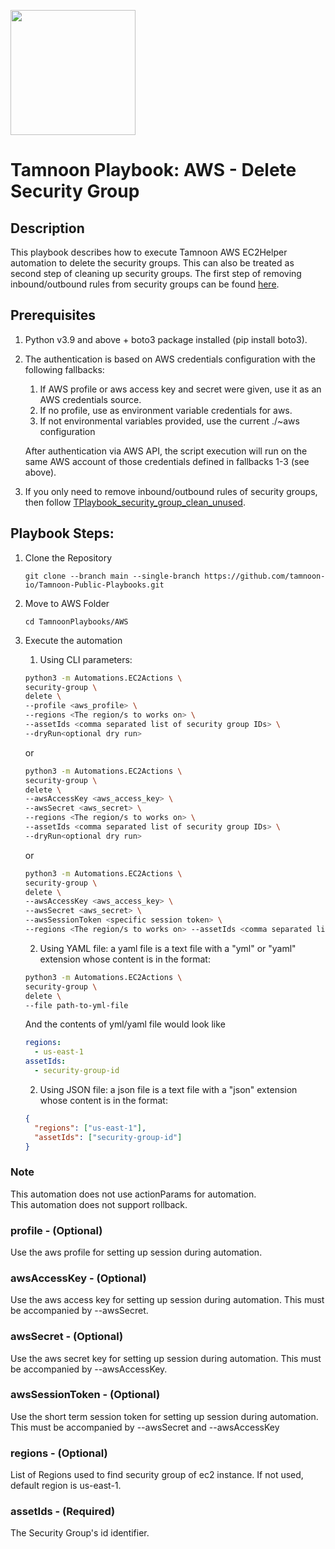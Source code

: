 
[comment]: <> (This is a readonly file, do not edit directly, to change update the security_group_delete.json)
<img src='../../../../TamnoonPlaybooks/images/icons/Tamnoon.png' width = '200' />

# Tamnoon Playbook: AWS - Delete Security Group
## Description

This playbook describes how to execute Tamnoon AWS EC2Helper automation to delete the security groups. This can also be treated as second step of cleaning up security groups. The first step of removing inbound/outbound rules from security groups can be found [here](./TPlaybook_security_group_clean_unused.md).  
## Prerequisites
1. Python v3.9 and above + boto3 package installed (pip install boto3).  
2. The authentication is based on AWS credentials configuration with the following fallbacks:  
    1. If AWS profile or aws access key and secret were given, use it as an AWS credentials source.  
    2. If no profile, use as environment variable credentials for aws.  
    3. If not environmental variables provided, use the current ./~aws configuration  

    After authentication via AWS API, the script execution will run on the same AWS account of those credentials defined in fallbacks 1-3 (see above).


1. If you only need to remove inbound/outbound rules of security groups, then follow [TPlaybook_security_group_clean_unused](./TPlaybook_security_group_clean_unused.md).
## Playbook Steps: 


1. Clone the Repository
	``````
	git clone --branch main --single-branch https://github.com/tamnoon-io/Tamnoon-Public-Playbooks.git
	``````

2. Move to AWS Folder
	``````
	cd TamnoonPlaybooks/AWS
	``````

3. Execute the automation

	1. Using CLI parameters:
	``````sh
	python3 -m Automations.EC2Actions \
	security-group \
	delete \
	--profile <aws_profile> \
	--regions <The region/s to works on> \
	--assetIds <comma separated list of security group IDs> \
	--dryRun<optional dry run>
	``````
	or  
	``````sh
	python3 -m Automations.EC2Actions \
	security-group \
	delete \
	--awsAccessKey <aws_access_key> \
	--awsSecret <aws_secret> \
	--regions <The region/s to works on> \
	--assetIds <comma separated list of security group IDs> \
	--dryRun<optional dry run>
	``````
	or  
	``````sh
	python3 -m Automations.EC2Actions \
	security-group \
	delete \
	--awsAccessKey <aws_access_key> \
	--awsSecret <aws_secret> \
	--awsSessionToken <specific session token> \
	--regions <The region/s to works on> --assetIds <comma separated list of security group IDs> --dryRun<optional dry run>
	``````

	2. Using YAML file: a yaml file is a text file with a "yml" or "yaml" extension whose content is in the format:
	``````sh
	python3 -m Automations.EC2Actions \
	security-group \
	delete \
	--file path-to-yml-file
	``````
	And the contents of yml/yaml file would look like  
	``````yaml
	regions:
	  - us-east-1
	assetIds:
	  - security-group-id
	``````

	2. Using JSON file: a json file is a text file with a "json" extension whose content is in the format:
	``````json
	{
	  "regions": ["us-east-1"],
	  "assetIds": ["security-group-id"]
	}
	``````
### Note
This automation does not use actionParams for automation.  
This automation does not support rollback.
### profile - (Optional)
Use the aws profile for setting up session during automation.
### awsAccessKey - (Optional)
Use the aws access key for setting up session during automation. This must be accompanied by --awsSecret.
### awsSecret - (Optional)
Use the aws secret key for setting up session during automation. This must be accompanied by --awsAccessKey.
### awsSessionToken - (Optional)
Use the short term session token for setting up session during automation. This must be accompanied by --awsSecret and --awsAccessKey
### regions - (Optional)
List of Regions used to find security group of ec2 instance. If not used, default region is us-east-1.
### assetIds - (Required)
The Security Group's id identifier.
